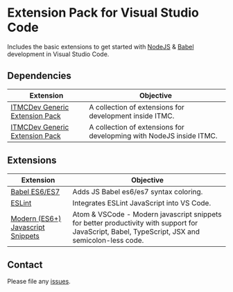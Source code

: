 # Extension Pack for Visual Studio Code

Includes the basic extensions to get started with [NodeJS](http://nodejs.com/) &amp; [Babel](https://babeljs.io/) development in Visual Studio Code.

## Dependencies

Extension | Objective
--------- | ---------
[ITMCDev Generic Extension Pack](https://marketplace.visualstudio.com/items?itemName=itmcdev.generic-extension-pack) | A collection of extensions for development inside ITMC.
[ITMCDev Generic Extension Pack](https://marketplace.visualstudio.com/items?itemName=itmcdev.node-extension-pack) | A collection of extensions for developming with NodeJS inside ITMC.

## Extensions

Extension | Objective
--------- | ---------
[Babel ES6/ES7](https://marketplace.visualstudio.com/items?itemName=dzannotti.vscode-babel-coloring) | Adds JS Babel es6/es7 syntax coloring.
[ESLint](https://marketplace.visualstudio.com/items?itemName=dbaeumer.vscode-eslint) | Integrates ESLint JavaScript into VS Code.
[Modern (ES6+) Javascript Snippets](https://marketplace.visualstudio.com/items?itemName=tunnckocore.modern-javascript-snippets) | Atom & VSCode - Modern javascript snippets for better productivity with support for JavaScript, Babel, TypeScript, JSX and semicolon-less code.

## Contact

Please file any [issues](https://github.com/itmcdev/vscode-extensions/issues).